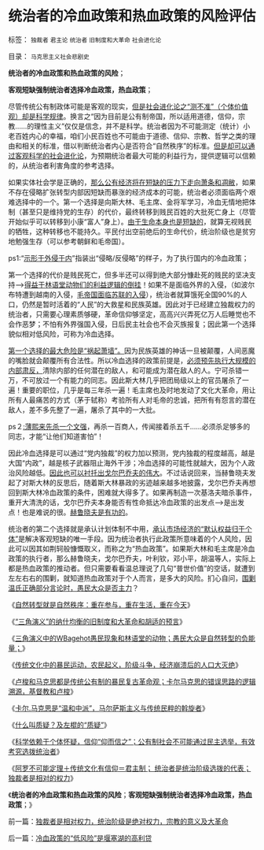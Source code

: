 # 统治者的冷血政策和热血政策的风险评估

标签： `独裁者` `君主论` `统治者` `旧制度和大革命` `社会进化论` 

目录： `马克思主义社会悲剧史`

**统治者的冷血政策和热血政策的风险**；

**客观短缺强制统治者选择冷血政策，热血政策**；

尽管传统公有制政体可能是客观的现实，[但是社会进化论之“测不准”（个体价值观）却是科学规律](../../../2013/5/20/市场经济中“交易成交价”测不准.md)。换言之“因为目前是公有制帝国，所以适用道德，信仰，宗教……的理性主义”仅仅是信念，并不是科学。统治者因为不可能测定（统计）小老百姓内心的幸福，咱们小民百姓也不可能由于道德、信仰、宗教、哲学之类的理由和相关的标准，借以判断统治者内心是否符合“自然秩序”的标准。[但是却可以通过客观科学的社会进化论](../../../2012/12/8/“人性本私”是社会进化论入口,“人性本sth”是所有哲学的入口；.md)，为预期统治者最大可能的利益行为，提供逻辑可以信赖的，从统治者利害角度的参考选择。

如果实体社会学是正确的，[那么公有经济将在短缺的压力下走向萧条和凋敝](../../../2013/5/4/不是市场淘汰竞争弱者，就是行政淘汰生存弱者.md)，如果不存在侵略扩张转型内部因短缺而暴涨的经济成本的可能，统治者必须面临两个艰难选择中的一个。第一个选择是向斯大林、毛主席、金将军学习，冷血无情地把体制（甚至只是维持党的生存）的代价，最终转移到贱民百姓的大批死亡身上（尽管开始似乎可以转移到小康“富人”身上）。[由于生命本身也是短缺的](../../../2011/11/11/公有制的自然资源和严刑峻法.md)，就算无视贱民的牺牲，这种转移也不能持久。平民付出空前绝后的生命代价，统治阶级也是贫穷地勉强生存（可以参考朝鲜和毛帝国）。

ps1:“[示形于外侵于内](../../../2009/1/30/&quot;愚蠢的战争&quot;可能也是聪明政治的工具.md)”指装出“侵略/反侵略”的样子，为了执行国内的冷血政策；

第一个选择的代价是贱民死亡，但多半还可以得到绝大部分慷赴死的贱民的坚决支持——>[得益于林语堂动物们的利益逻辑的倒挂](../../../2013/5/24/三角演义中的WBagehot愚民现象和林语堂的动物；.md)！如果不是面临外界的入侵，（如波尔布特遭到越南的入侵，[毛帝国面临苏联的入侵](../../../2012/5/20/苏联军事肢解文革中国的PlanB的可行性.md)），统治者就算饿死全国90%的人口，仍然是暂时活着的“人民”的大救星和民族英雄。因此对于已经建立独裁权力的统治者，只需要心理素质够硬，革命信仰够坚定，高高兴兴弄死亿万人后睡觉也不会作恶梦；不怕有外界强国入侵，日后民主社会也不会灭族报复；因此第一个选择貌似相对低风险，可称为冷血选择。

[第一个选择的最大危险是“祸起萧墙”。](http://darthvad.blog.163.com/blog/static/533994702011930542725/)因为民族英雄的神话一旦被颠覆，人间恶魔的嘴脸就会颠覆所有合法性。所以冷血选择的政策前提是，[必须预先执行大规模的内部肃反，](../../../2009/8/21/古今肃反的道德观之成分决定立场论.md)清除内部的任何潜在的敌人，和可能成为潜在敌人的人。宁可杀错一万，不可放过一个有能力的同志。因此斯大林几乎把团局级以上的官员屠杀了一遍！重要的职位，几乎是每三年杀一遍！毛主席也及时地发动了文化大革命，用让所有人最痛苦的方式（茅于轼称）考验所有人对毛帝的忠诚，把所有有怨言的潜在敌人，差不多先整了一遍，屠杀了其中的一大批。

ps２[:薄熙来先杀一个文强](../../../2012/3/21/重庆打黑说话算数，只办文强一个官.md)，再杀一百商人，传闻接着杀五千……必须杀足够多的同志，才能“让他们知道害怕”！

因此冷血选择是可以通过“党内独裁”的权力加以预测，党内独裁的程度越高，越是大国“内政”，越是核子武器阻止海外干涉；冷血选择的可能性就越大，因为个人政治风险越低。[因此也可以衬托出戈尔巴乔夫的伟大](../../../2012/2/3/公有制的改革者不容易；为什么要“打着左灯向右拐”？.md)。不过话说回来，当赫鲁晓夫发起了对斯大林的反思后，随着斯大林暴政的劣迹越来越多地披露，戈尔巴乔夫再想回到斯大林冷血政策的条件，困难就大得多了。如果再制造一次基洛夫暗杀事件，重开大清洗的话，戈尔巴乔夫本身能否有性命抵达冷血政策的出发点——>是出发点！也是难说的很。[赫鲁晓夫是有功的](../../../2012/5/19/公有制的饥饿和社会主义的饥荒.md)。

统治者的第二个选择就是承认计划体制不中用，[承认市场经济的“默认权益归于个体”](../../../2013/5/22/如果统治者不愿撂挑子，就会很愿意改革.md)是解决客观短缺的唯一手段。因为统治者执行此政策所意味着的个人风险，因此可以因其如荆轲般慷慨取义，而称之为“热血政策”。如果斯大林和毛主席是冷血政策的执行者，那么赫鲁晓夫，戈尔巴乔夫，叶利钦，邓小平，胡温等人，实际上都是热血政策的推动者。但只需要看看温总理说了几句“普世价值”的空话，就遭到左左右右的围剿，就知道热血政策对于个人而言，是多大的风险。扪心自问，[围剿温氏正确部分言论时，愚民大众是否主力](../../../2013/5/24/“三角演义”纳什均衡的旧制度，大革命，胡适的预言.md)？

《[自然转型就是自然秩序：重在参与，重在生活，重在今天](../../../2013/5/24/自然转型就是自然秩序的“奥林匹克精神”.md)》

《[“三角演义”的纳什均衡的旧制度和大革命和胡适的预言](../../../2013/5/24/“三角演义”纳什均衡的旧制度，大革命，胡适的预言.md)》

《[三角演义中的WBagehot愚民现象和林语堂的动物；愚民大众是自然转型的负能量；](../../../2013/5/24/三角演义中的WBagehot愚民现象和林语堂的动物；.md)》

《[传统文化中的暴民运动，农民起义，阶级斗争，经济崩溃后的人口大灭绝](../../../2013/5/25/传统文化中的暴民运动，农民起义，阶级斗争，亡天下.md)》

《[卢梭和马克思都是传统公有制的暴民复古革命观；卡尔马克思的错误思路的逻辑溯源，基督教和卢梭](../../../2013/5/25/卢梭和马克思，极权主义的启蒙大师，及基督教.md)》

《[卡尔.马克思是“温和中派”，马尔萨斯主义与传统民粹的斡旋者](../../../2013/5/25/卡尔.马克思只是“温和中派”，和共产国际.md)》

《[什么叫质疑？及左棍的“质疑”](../../../2013/5/20/什么叫质疑？及左棍的“质疑”.md)》

《[科学依赖于个体怀疑，信仰“仰而信之”；公有制社会不可能通过民主选举，有效考究选拨统治者](../../../2013/5/26/公有制社会不可能通过民主选举，有效考究选拨统治者.md)》

《[阿罗不可能定理＋传统文化有信仰＝君主制；
统治者是统治阶级选拨的代表；独裁者是相对的权力](../../../2013/5/26/独裁者是相对权力，统治阶级是绝对权力，宗教的意义及大革命.md)》

《**统治者的冷血政策和热血政策的风险**；**客观短缺强制统治者选择冷血政策，热血政策**；》

前一篇：[独裁者是相对权力，统治阶级是绝对权力，宗教的意义及大革命](../../../2013/5/26/独裁者是相对权力，统治阶级是绝对权力，宗教的意义及大革命.md)

后一篇：[冷血政策的“低风险”是堰塞湖的高利贷](../../../2013/5/27/冷血政策的“低风险”是堰塞湖的高利贷.md)